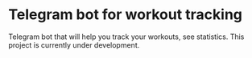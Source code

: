 # Telegram bot for workout tracking

Telegram bot that will help you track your workouts, see statistics. 
This project is currently under development.
